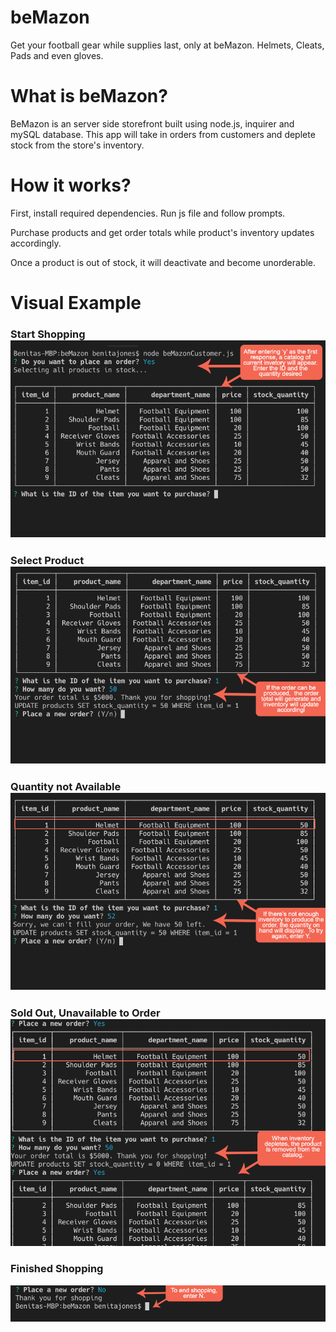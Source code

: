 # **beMazon**

Get your football gear while supplies last, only at beMazon. Helmets, Cleats, Pads and even gloves.

# What is beMazon?
BeMazon is an server side storefront built using node.js, inquirer and mySQL database. This app will take in orders from customers and deplete stock from the store's inventory.

# How it works?

First, install required dependencies. Run js file and follow prompts. 

Purchase products and get order totals while product's inventory updates accordingly. 

Once a product is out of stock, it will deactivate and become unorderable.


# Visual Example
### Start Shopping![Description 1:Start Shopping](images/des_1.png?raw=true "des_1")


### Select Product![Description 2:Select Product](images/des_2.png?raw=true "des_2")

### Quantity not Available![Description 3:Cannot Produce Order](images/des_3.png?raw=true "des_3")


### Sold Out, Unavailable to Order![Description 4:Sold Out](images/des_4.png?raw=true "des_4")

### Finished Shopping
![Description 5:Completed Shopping](images/des_5.png?raw=true "des_5")